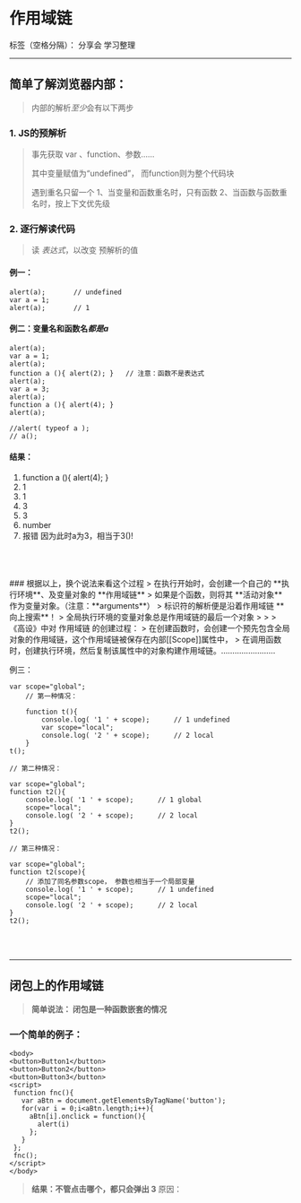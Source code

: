 ﻿# 作用域链

标签（空格分隔）： 分享会 学习整理

---

## 简单了解浏览器内部：

> 内部的解析<em>至少</em>会有以下两步

### 1. JS的预解析

> 事先获取 var 、function、参数……
> 
> 其中变量赋值为“undefined”， 而function则为整个代码块
> 
> 遇到重名只留一个
>  1、当变量和函数重名时，只有函数
>  2、当函数与函数重名时，按上下文优先级

### 2. 逐行解读代码
>  读 <em>表达式</em>，以改变 预解析的值

#### 例一：

```
alert(a);       // undefined
var a = 1;
alert(a);       // 1
```


#### 例二：变量名和函数名<em>都是a</em>

```
alert(a);			
var a = 1;
alert(a);					
function a (){ alert(2); }   // 注意：函数不是表达式
alert(a);					
var a = 3;		
alert(a);					
function a (){ alert(4); }
alert(a);					

//alert( typeof a );          
// a();					    
```
#### 结果：
<ol class="hidden-answer" id='ol1'>
    <li>function a (){ alert(4); }</li>
    <li> 1</li>
    <li> 1</li>
    <li> 3</li>
    <li> 3</li>
    <li> number </li>
    <li> 报错   因为此时a为3，相当于3()!</li>
</ol>
<br>
<br>
<br>
### 根据以上，换个说法来看这个过程
>  在执行开始时，会创建一个自己的    **执行环境**、及变量对象的  **作用域链**
>  如果是个函数，则将其 **活动对象** 作为变量对象。（注意：**arguments**）
>  标识符的解析便是沿着作用域链  **向上搜索**！
>  全局执行环境的变量对象总是作用域链的最后一个对象
>
>
>  《高设》中对 作用域链 的创建过程：
>   在创建函数时，会创建一个预先包含全局对象的作用域链，这个作用域链被保存在内部[[Scope]]属性中，
>   在调用函数时，创建执行环境，然后复制该属性中的对象构建作用域链。……………………

例三：
```
var scope="global";
	// 第一种情况：
	
	function t(){
	    console.log( '1 ' + scope);      // 1 undefined
		var scope="local";
		console.log( '2 ' + scope);      // 2 local
	}
t();
```
```
// 第二种情况：

var scope="global";
function t2(){
	console.log( '1 ' + scope);      // 1 global
	scope="local";
	console.log( '2 ' + scope);      // 2 local
}
t2();
```
```
// 第三种情况：

var scope="global";
function t2(scope){					 
    // 添加了同名参数scope， 参数也相当于一个局部变量
	console.log( '1 ' + scope);      // 1 undefined
	scope="local";
	console.log( '2 ' + scope);      // 2 local
}
t2();
```
<br>
<br>


----------


## **闭包上的作用域链**

> **简单说法： 闭包是一种函数嵌套的情况**

### 一个简单的例子：
```
<body>  
<button>Button1</button>  
<button>Button2</button>  
<button>Button3</button>  
<script>
 function fnc(){
   var aBtn = document.getElementsByTagName('button');
   for(var i = 0;i<aBtn.length;i++){
     aBtn[i].onclick = function(){
       alert(i)
     };
   }
 };
 fnc();
</script> 
</body> 
```

> **结果：不管点击哪个，都只会弹出 3**
>  原因：
 


